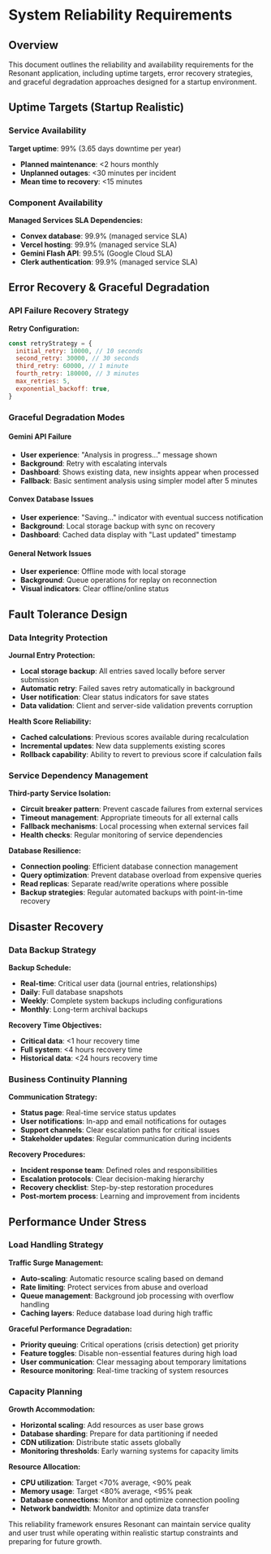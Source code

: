 # System Reliability Requirements

## Overview

This document outlines the reliability and availability requirements for the Resonant application, including uptime targets, error recovery strategies, and graceful degradation approaches designed for a startup environment.

## Uptime Targets (Startup Realistic)

### Service Availability

**Target uptime**: 99% (3.65 days downtime per year)

- **Planned maintenance**: <2 hours monthly
- **Unplanned outages**: <30 minutes per incident
- **Mean time to recovery**: <15 minutes

### Component Availability

**Managed Services SLA Dependencies:**

- **Convex database**: 99.9% (managed service SLA)
- **Vercel hosting**: 99.9% (managed service SLA)
- **Gemini Flash API**: 99.5% (Google Cloud SLA)
- **Clerk authentication**: 99.9% (managed service SLA)

## Error Recovery & Graceful Degradation

### API Failure Recovery Strategy

**Retry Configuration:**

```javascript
const retryStrategy = {
  initial_retry: 10000, // 10 seconds
  second_retry: 30000, // 30 seconds
  third_retry: 60000, // 1 minute
  fourth_retry: 180000, // 3 minutes
  max_retries: 5,
  exponential_backoff: true,
}
```

### Graceful Degradation Modes

#### Gemini API Failure

- **User experience**: "Analysis in progress..." message shown
- **Background**: Retry with escalating intervals
- **Dashboard**: Shows existing data, new insights appear when processed
- **Fallback**: Basic sentiment analysis using simpler model after 5 minutes

#### Convex Database Issues

- **User experience**: "Saving..." indicator with eventual success notification
- **Background**: Local storage backup with sync on recovery
- **Dashboard**: Cached data display with "Last updated" timestamp

#### General Network Issues

- **User experience**: Offline mode with local storage
- **Background**: Queue operations for replay on reconnection
- **Visual indicators**: Clear offline/online status

## Fault Tolerance Design

### Data Integrity Protection

**Journal Entry Protection:**

- **Local storage backup**: All entries saved locally before server submission
- **Automatic retry**: Failed saves retry automatically in background
- **User notification**: Clear status indicators for save states
- **Data validation**: Client and server-side validation prevents corruption

**Health Score Reliability:**

- **Cached calculations**: Previous scores available during recalculation
- **Incremental updates**: New data supplements existing scores
- **Rollback capability**: Ability to revert to previous score if calculation fails

### Service Dependency Management

**Third-party Service Isolation:**

- **Circuit breaker pattern**: Prevent cascade failures from external services
- **Timeout management**: Appropriate timeouts for all external calls
- **Fallback mechanisms**: Local processing when external services fail
- **Health checks**: Regular monitoring of service dependencies

**Database Resilience:**

- **Connection pooling**: Efficient database connection management
- **Query optimization**: Prevent database overload from expensive queries
- **Read replicas**: Separate read/write operations where possible
- **Backup strategies**: Regular automated backups with point-in-time recovery

## Disaster Recovery

### Data Backup Strategy

**Backup Schedule:**

- **Real-time**: Critical user data (journal entries, relationships)
- **Daily**: Full database snapshots
- **Weekly**: Complete system backups including configurations
- **Monthly**: Long-term archival backups

**Recovery Time Objectives:**

- **Critical data**: <1 hour recovery time
- **Full system**: <4 hours recovery time
- **Historical data**: <24 hours recovery time

### Business Continuity Planning

**Communication Strategy:**

- **Status page**: Real-time service status updates
- **User notifications**: In-app and email notifications for outages
- **Support channels**: Clear escalation paths for critical issues
- **Stakeholder updates**: Regular communication during incidents

**Recovery Procedures:**

- **Incident response team**: Defined roles and responsibilities
- **Escalation protocols**: Clear decision-making hierarchy
- **Recovery checklist**: Step-by-step restoration procedures
- **Post-mortem process**: Learning and improvement from incidents

## Performance Under Stress

### Load Handling Strategy

**Traffic Surge Management:**

- **Auto-scaling**: Automatic resource scaling based on demand
- **Rate limiting**: Protect services from abuse and overload
- **Queue management**: Background job processing with overflow handling
- **Caching layers**: Reduce database load during high traffic

**Graceful Performance Degradation:**

- **Priority queuing**: Critical operations (crisis detection) get priority
- **Feature toggles**: Disable non-essential features during high load
- **User communication**: Clear messaging about temporary limitations
- **Resource monitoring**: Real-time tracking of system resources

### Capacity Planning

**Growth Accommodation:**

- **Horizontal scaling**: Add resources as user base grows
- **Database sharding**: Prepare for data partitioning if needed
- **CDN utilization**: Distribute static assets globally
- **Monitoring thresholds**: Early warning systems for capacity limits

**Resource Allocation:**

- **CPU utilization**: Target <70% average, <90% peak
- **Memory usage**: Target <80% average, <95% peak
- **Database connections**: Monitor and optimize connection pooling
- **Network bandwidth**: Monitor and optimize data transfer

This reliability framework ensures Resonant can maintain service quality and user trust while operating within realistic startup constraints and preparing for future growth.
